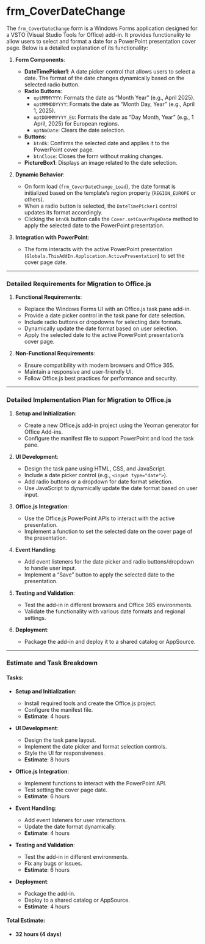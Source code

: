 
<h1 id="frm_coverdatechange">frm_CoverDateChange</h1>
<p>The  <code>frm_CoverDateChange</code>  form is a Windows Forms application designed for a VSTO (Visual Studio Tools for Office) add-in. It provides functionality to allow users to select and format a date for a PowerPoint presentation cover page. Below is a detailed explanation of its functionality:</p>
<ol>
<li>
<p><strong>Form Components</strong>:</p>
<ul>
<li><strong>DateTimePicker1</strong>: A date picker control that allows users to select a date. The format of the date changes dynamically based on the selected radio button.</li>
<li><strong>Radio Buttons</strong>:
<ul>
<li><code>optMMMYYYY</code>: Formats the date as “Month Year” (e.g., April 2025).</li>
<li><code>optMMMDDYYYY</code>: Formats the date as “Month Day, Year” (e.g., April 1, 2025).</li>
<li><code>optDDMMMYYYY_EU</code>: Formats the date as “Day Month, Year” (e.g., 1 April, 2025) for European regions.</li>
<li><code>optNoDate</code>: Clears the date selection.</li>
</ul>
</li>
<li><strong>Buttons</strong>:
<ul>
<li><code>btnOk</code>: Confirms the selected date and applies it to the PowerPoint cover page.</li>
<li><code>btnClose</code>: Closes the form without making changes.</li>
</ul>
</li>
<li><strong>PictureBox1</strong>: Displays an image related to the date selection.</li>
</ul>
</li>
<li>
<p><strong>Dynamic Behavior</strong>:</p>
<ul>
<li>On form load (<code>frm_CoverDateChange_Load</code>), the date format is initialized based on the template’s region property (<code>REGION_EUROPE</code>  or others).</li>
<li>When a radio button is selected, the  <code>DateTimePicker1</code>  control updates its format accordingly.</li>
<li>Clicking the  <code>btnOk</code>  button calls the  <code>Cover.setCoverPageDate</code>  method to apply the selected date to the PowerPoint presentation.</li>
</ul>
</li>
<li>
<p><strong>Integration with PowerPoint</strong>:</p>
<ul>
<li>The form interacts with the active PowerPoint presentation (<code>Globals.ThisAddIn.Application.ActivePresentation</code>) to set the cover page date.</li>
</ul>
</li>
</ol>
<hr>
<h3 id="detailed-requirements-for-migration-to-office.js">Detailed Requirements for Migration to Office.js</h3>
<ol>
<li>
<p><strong>Functional Requirements</strong>:</p>
<ul>
<li>Replace the Windows Forms UI with an Office.js task pane add-in.</li>
<li>Provide a date picker control in the task pane for date selection.</li>
<li>Include radio buttons or dropdowns for selecting date formats.</li>
<li>Dynamically update the date format based on user selection.</li>
<li>Apply the selected date to the active PowerPoint presentation’s cover page.</li>
</ul>
</li>
<li>
<p><strong>Non-Functional Requirements</strong>:</p>
<ul>
<li>Ensure compatibility with modern browsers and Office 365.</li>
<li>Maintain a responsive and user-friendly UI.</li>
<li>Follow Office.js best practices for performance and security.</li>
</ul>
</li>
</ol>
<hr>
<h3 id="detailed-implementation-plan-for-migration-to-office.js">Detailed Implementation Plan for Migration to Office.js</h3>
<ol>
<li>
<p><strong>Setup and Initialization</strong>:</p>
<ul>
<li>Create a new Office.js add-in project using the Yeoman generator for Office Add-ins.</li>
<li>Configure the manifest file to support PowerPoint and load the task pane.</li>
</ul>
</li>
<li>
<p><strong>UI Development</strong>:</p>
<ul>
<li>Design the task pane using HTML, CSS, and JavaScript.</li>
<li>Include a date picker control (e.g.,  <code>&lt;input type="date"&gt;</code>).</li>
<li>Add radio buttons or a dropdown for date format selection.</li>
<li>Use JavaScript to dynamically update the date format based on user input.</li>
</ul>
</li>
<li>
<p><strong>Office.js Integration</strong>:</p>
<ul>
<li>Use the Office.js PowerPoint APIs to interact with the active presentation.</li>
<li>Implement a function to set the selected date on the cover page of the presentation.</li>
</ul>
</li>
<li>
<p><strong>Event Handling</strong>:</p>
<ul>
<li>Add event listeners for the date picker and radio buttons/dropdown to handle user input.</li>
<li>Implement a “Save” button to apply the selected date to the presentation.</li>
</ul>
</li>
<li>
<p><strong>Testing and Validation</strong>:</p>
<ul>
<li>Test the add-in in different browsers and Office 365 environments.</li>
<li>Validate the functionality with various date formats and regional settings.</li>
</ul>
</li>
<li>
<p><strong>Deployment</strong>:</p>
<ul>
<li>Package the add-in and deploy it to a shared catalog or AppSource.</li>
</ul>
</li>
</ol>
<hr>
<h3 id="estimate-and-task-breakdown">Estimate and Task Breakdown</h3>
<h4 id="tasks">Tasks:</h4>
<ul>
<li>
<p><strong>Setup and Initialization</strong>:</p>
<ul>
<li>Install required tools and create the Office.js project.</li>
<li>Configure the manifest file.</li>
<li><strong>Estimate</strong>: 4 hours</li>
</ul>
</li>
<li>
<p><strong>UI Development</strong>:</p>
<ul>
<li>Design the task pane layout.</li>
<li>Implement the date picker and format selection controls.</li>
<li>Style the UI for responsiveness.</li>
<li><strong>Estimate</strong>: 8 hours</li>
</ul>
</li>
<li>
<p><strong>Office.js Integration</strong>:</p>
<ul>
<li>Implement functions to interact with the PowerPoint API.</li>
<li>Test setting the cover page date.</li>
<li><strong>Estimate</strong>: 6 hours</li>
</ul>
</li>
<li>
<p><strong>Event Handling</strong>:</p>
<ul>
<li>Add event listeners for user interactions.</li>
<li>Update the date format dynamically.</li>
<li><strong>Estimate</strong>: 4 hours</li>
</ul>
</li>
<li>
<p><strong>Testing and Validation</strong>:</p>
<ul>
<li>Test the add-in in different environments.</li>
<li>Fix any bugs or issues.</li>
<li><strong>Estimate</strong>: 6 hours</li>
</ul>
</li>
<li>
<p><strong>Deployment</strong>:</p>
<ul>
<li>Package the add-in.</li>
<li>Deploy to a shared catalog or AppSource.</li>
<li><strong>Estimate</strong>: 4 hours</li>
</ul>
</li>
</ul>
<h4 id="total-estimate">Total Estimate:</h4>
<ul>
<li><strong>32 hours (4 days)</strong></li>
</ul>


